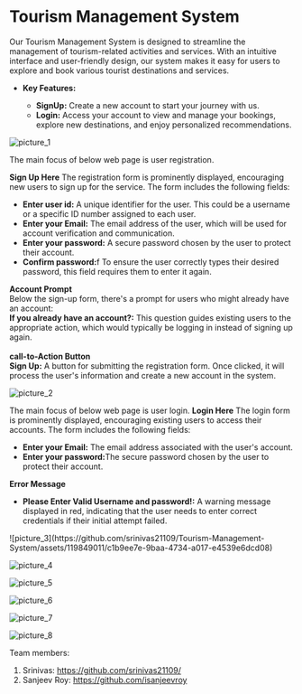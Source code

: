 # Tourism Management System

Our Tourism Management System is designed to streamline the management of tourism-related activities and services. With an intuitive interface and user-friendly design, our system makes
it easy for users to explore and book various tourist destinations and services.
<ul>
<li><b>Key Features:</b></li>
  <ul>
<li><b>SignUp:</b> Create a new account to start your journey with us.</li>
<li><b>Login:</b> Access your account to view and manage your bookings, explore new destinations, and enjoy personalized recommendations.</li>
  </ul>
</ul>

![picture_1](https://github.com/srinivas21109/Tourism-Management-System/assets/119849011/32690c5f-a526-484a-90af-dc4b26bb75d7)

 The main focus of below web page is user registration.

**Sign Up Here**
The registration form is prominently displayed, encouraging new users to sign up for the service. The form includes the following fields:
<ul>
<li><b>Enter user id:</b> A unique identifier for the user. This could be a username or a specific ID number assigned to each user.</li>
<li><b>Enter your Email:</b> The email address of the user, which will be used for account verification and communication.</li>
<li><b>Enter your password:</b> A secure password chosen by the user to protect their account.</li>
<li><b>Confirm password:</b>f To ensure the user correctly types their desired password, this field requires them to enter it again.</li>
</ul>

**Account Prompt** <br>
Below the sign-up form, there's a prompt for users who might already have an account:<br>
<b>If you already have an account?:</b> This question guides existing users to the appropriate action, which would typically be logging in instead of signing up again.
<br></br>
**call-to-Action Button** <br>
<b>Sign Up:</b> A button for submitting the registration form. Once clicked, it will process the user's information and create a new account in the system.

![picture_2](https://github.com/srinivas21109/Tourism-Management-System/assets/119849011/dfe94322-2697-4d07-b193-5fbe6b242010)

 The main focus of below web page is user login.
**Login Here**
The login form is prominently displayed, encouraging existing users to access their accounts. The form includes the following fields:
<ul>
<li><b>Enter your Email:</b> The email address associated with the user's account.</li>
<li><b>Enter your password:</b>The secure password chosen by the user to protect their account.</li>
</ul>

**Error Message**
<ul>
<li><b>Please Enter Valid Username and password!:</b> A warning message displayed in red, indicating that the user needs to enter correct credentials if their initial attempt failed.</li>
</ul>
![picture_3](https://github.com/srinivas21109/Tourism-Management-System/assets/119849011/c1b9ee7e-9baa-4734-a017-e4539e6dcd08)

![picture_4](https://github.com/srinivas21109/Tourism-Management-System/assets/119849011/376d3c5b-0406-4b85-989e-9abfefb63c05)

![picture_5](https://github.com/srinivas21109/Tourism-Management-System/assets/119849011/32954f4f-6e72-424b-ab69-0b3c4c57db3f)

![picture_6](https://github.com/srinivas21109/Tourism-Management-System/assets/119849011/1cf9de93-512f-4b0d-8dfb-9a9fee8e9580)

![picture_7](https://github.com/srinivas21109/Tourism-Management-System/assets/119849011/0a94198b-ed28-4170-8272-39ca9dc86714)

![picture_8](https://github.com/srinivas21109/Tourism-Management-System/assets/119849011/2d6c5146-04be-4391-b9eb-6505c994d215)

Team members:
1. Srinivas: https://github.com/srinivas21109/
2. Sanjeev Roy: https://github.com/isanjeevroy

